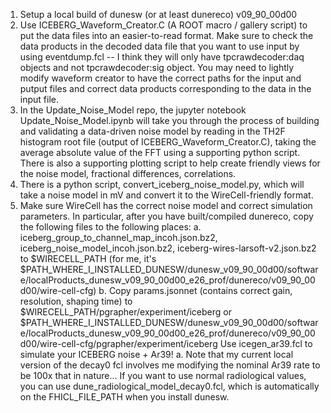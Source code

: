 1. Setup a local build of dunesw (or at least dunereco) v09_90_00d00
2. Use ICEBERG_Waveform_Creator.C (A ROOT macro / gallery script) to put the data files into an easier-to-read format. Make sure to check the data products in the decoded data file that you want to use input by using eventdump.fcl -- I think they will only have tpcrawdecoder:daq objects and not tpcrawdecoder:sig object. You may need to lightly modify waveform creator to have the correct paths for the input and putput files and correct data products corresponding to the data in the input file.
3. In the Update_Noise_Model repo, the jupyter notebook Update_Noise_Model.ipynb will take you through the process of building and validating a data-driven noise model by reading in the TH2F histogram root file (output of ICEBERG_Waveform_Creator.C), taking the average absolute value of the FFT using a supporting python script. There is also a supporting plotting script to help create friendly views for the noise model, fractional differences, correlations.
4. There is a python script, convert_iceberg_noise_model.py, which will take a noise model in mV and convert it to the WireCell-friendly format.
5. Make sure WireCell has the correct noise model and correct simulation parameters. In particular, after you have built/compiled dunereco, copy the following files to the following places:
    a. iceberg_group_to_channel_map_incoh.json.bz2, iceberg_noise_model_incoh.json.bz2, iceberg-wires-larsoft-v2.json.bz2 to $WIRECELL_PATH (for me, it's $PATH_WHERE_I_INSTALLED_DUNESW/dunesw_v09_90_00d00/software/localProducts_dunesw_v09_90_00d00_e26_prof/dunereco/v09_90_00d00/wire-cell-cfg)
    b. Copy params.jsonnet (contains correct gain, resolution, shaping time) to $WIRECELL_PATH/pgrapher/experiment/iceberg or $PATH_WHERE_I_INSTALLED_DUNESW/dunesw_v09_90_00d00/software/localProducts_dunesw_v09_90_00d00_e26_prof/dunereco/v09_90_00d00/wire-cell-cfg/pgrapher/experiment/iceberg
Use icegen_ar39.fcl to simulate your ICEBERG noise + Ar39!
    a. Note that my current local version of the decay0 fcl involves me modifying the nominal Ar39 rate to be 100x that in nature... If you want to use normal radiological values, you can use dune_radiological_model_decay0.fcl, which is automatically on the FHICL_FILE_PATH when you install dunesw.